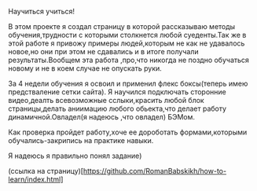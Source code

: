 Научиться учиться!

В этом  проекте я создал страницу в которой рассказываю методы обучения,трудности с которыми столкнется любой суеденты.Так же в этой работе я привожу примеры людей,которым не как не удавалось новое,но они при этом не сдавались и в итоге получали результаты.Вообщем эта работа ,про,что никогда не поздно обучаться новому и не в коем случае не опускать руки.

За 4 недели обучения я освоил и применил флекс боксы(теперь имею предстваление сетки сайта).
Я научился подключать сторонние видео,деалть всевозможные сслыки,красить любой блок страницы,делать аниимацию любого обьекта,что делает работу динамичной.Овладел(я надеюсь ,что овладел) БЭМом.

Как проверка пройдет работу,хоче ее дороботать формами,которыми обучались-закрипись на практике навыки.

Я надеюсь я правильно понял задание)

(ссылка на страницу)[https://github.com/RomanBabskikh/how-to-learn/index.html]